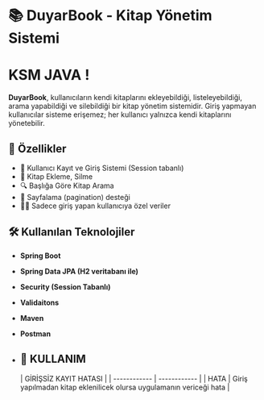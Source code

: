 # 📚 DuyarBook - Kitap Yönetim Sistemi
# KSM JAVA !

**DuyarBook**, kullanıcıların kendi kitaplarını ekleyebildiği, listeleyebildiği, arama yapabildiği ve silebildiği bir kitap yönetim sistemidir. Giriş yapmayan kullanıcılar sisteme erişemez; her kullanıcı yalnızca kendi kitaplarını yönetebilir.

## 🚀 Özellikler

- 🔐 Kullanıcı Kayıt ve Giriş Sistemi (Session tabanlı)
- 📘 Kitap Ekleme, Silme
- 🔍 Başlığa Göre Kitap Arama
- 📄 Sayfalama (pagination) desteği
- 🧑‍💻 Sadece giriş yapan kullanıcıya özel veriler

## 🛠️ Kullanılan Teknolojiler
- **Spring Boot**
- **Spring Data JPA (H2 veritabanı ile)**
- **Security (Session Tabanlı)**
- **Validaitons**
- **Maven**
- **Postman**

- ## 🔧 KULLANIM

   | GİRİŞSİZ KAYIT HATASI  |
| ------------ | ------------ |
| HATA  | Giriş yapılmadan kitap eklenilicek olursa uygulamanın vericeği hata  |
